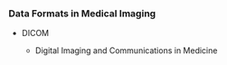 ### Data Formats in Medical Imaging

- DICOM

    - Digital Imaging and Communications in Medicine

    